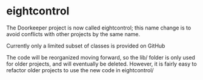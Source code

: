 # eightcontrol
The Doorkeeper project is now called eightcontrol; this name change is to avoid conflicts with other projects by the same name.


Currently only a limited subset of classes is provided on GitHub


The code will be reorganized moving forward, so the lib/ folder is only used for older projects, and will eventually be deleted. However, it is fairly easy to refactor older projects to use the new code in eightcontrol/





